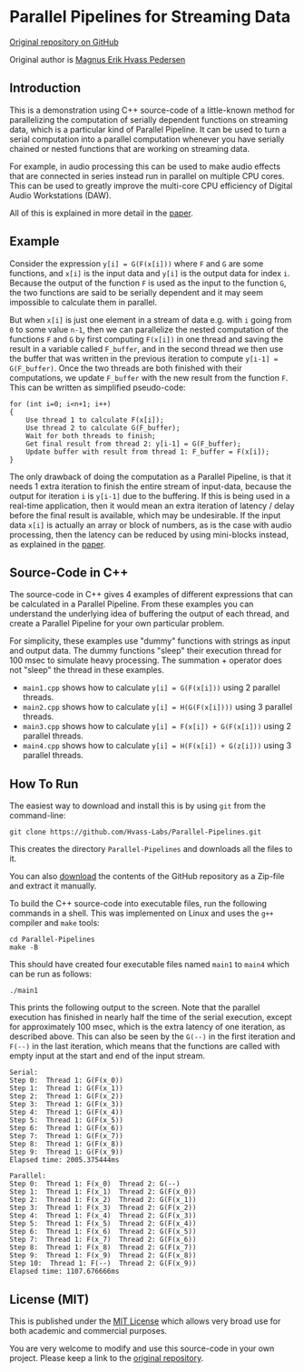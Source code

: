 # Parallel Pipelines for Streaming Data

[Original repository on GitHub](https://github.com/Hvass-Labs/Parallel-Pipelines)

Original author is [Magnus Erik Hvass Pedersen](http://www.hvass-labs.org)


## Introduction

This is a demonstration using C++ source-code of a little-known method for parallelizing the computation of serially dependent functions on streaming data, which is a particular kind of Parallel Pipeline. It can be used to turn a serial computation into a parallel computation whenever you have serially chained or nested functions that are working on streaming data.

For example, in audio processing this can be used to make audio effects that are connected in series instead run in parallel on multiple CPU cores. This can be used to greatly improve the multi-core CPU efficiency of Digital Audio Workstations (DAW).

All of this is explained in more detail in the [paper](https://github.com/Hvass-Labs/Parallel-Pipelines/raw/main/pedersen2022parallel-pipelines.pdf).


## Example

Consider the expression `y[i] = G(F(x[i]))` where `F` and `G` are some functions, and `x[i]` is the input data and `y[i]` is the output data for index `i`. Because the output of the function `F` is used as the input to the function `G`, the two functions are said to be serially dependent and it may seem impossible to calculate them in parallel.

But when `x[i]` is just one element in a stream of data e.g. with `i` going from `0` to some value `n-1`, then we can parallelize the nested computation of the functions `F` and `G` by first computing `F(x[i])` in one thread and saving the result in a variable called `F_buffer`, and in the second thread we then use the buffer that was written in the previous iteration to compute `y[i-1] = G(F_buffer)`. Once the two threads are both finished with their computations, we update `F_buffer` with the new result from the function `F`. This can be written as simplified pseudo-code:

    for (int i=0; i<n+1; i++)
    {
        Use thread 1 to calculate F(x[i]);
        Use thread 2 to calculate G(F_buffer);
        Wait for both threads to finish;
        Get final result from thread 2: y[i-1] = G(F_buffer);
        Update buffer with result from thread 1: F_buffer = F(x[i]);
    }

The only drawback of doing the computation as a Parallel Pipeline, is that it needs 1 extra iteration to finish the entire stream of input-data, because the output for iteration `i` is `y[i-1]` due to the buffering. If this is being used in a real-time application, then it would mean an extra iteration of latency / delay before the final result is available, which may be undesirable. If the input data `x[i]` is actually an array or block of numbers, as is the case with audio processing, then the latency can be reduced by using mini-blocks instead, as explained in the [paper](https://github.com/Hvass-Labs/Parallel-Pipeline/raw/main/pedersen2022parallel-pipelines.pdf). 


## Source-Code in C++

The source-code in C++ gives 4 examples of different expressions that can be calculated in a Parallel Pipeline. From these examples you can understand the underlying idea of buffering the output of each thread, and create a Parallel Pipeline for your own particular problem.

For simplicity, these examples use "dummy" functions with strings as input and output data. The dummy functions "sleep" their execution thread for 100 msec to simulate heavy processing. The summation + operator does not "sleep" the thread in these examples.

- `main1.cpp` shows how to calculate `y[i] = G(F(x[i]))` using 2 parallel threads.
- `main2.cpp` shows how to calculate `y[i] = H(G(F(x[i])))` using 3 parallel threads.
- `main3.cpp` shows how to calculate `y[i] = F(x[i]) + G(F(x[i]))` using 2 parallel threads.
- `main4.cpp` shows how to calculate `y[i] = H(F(x[i]) + G(z[i]))` using 3 parallel threads.


## How To Run

The easiest way to download and install this is by using `git` from the command-line:

    git clone https://github.com/Hvass-Labs/Parallel-Pipelines.git

This creates the directory `Parallel-Pipelines` and downloads all the files to it.

You can also [download](https://github.com/Hvass-Labs/Parallel-Pipelines/archive/master.zip) the contents of the GitHub repository as a Zip-file and extract it manually.

To build the C++ source-code into executable files, run the following commands in a shell. This was implemented on Linux and uses the `g++` compiler and `make` tools:

    cd Parallel-Pipelines
    make -B

This should have created four executable files named `main1` to `main4` which can be run as follows:

    ./main1

This prints the following output to the screen. Note that the parallel execution has finished in nearly half the time of the serial execution, except for approximately 100 msec, which is the extra latency of one iteration, as described above. This can also be seen by the `G(--)` in the first iteration and `F(--)` in the last iteration, which means that the functions are called with empty input at the start and end of the input stream.

    Serial:
    Step 0:  Thread 1: G(F(x_0))
    Step 1:  Thread 1: G(F(x_1))
    Step 2:  Thread 1: G(F(x_2))
    Step 3:  Thread 1: G(F(x_3))
    Step 4:  Thread 1: G(F(x_4))
    Step 5:  Thread 1: G(F(x_5))
    Step 6:  Thread 1: G(F(x_6))
    Step 7:  Thread 1: G(F(x_7))
    Step 8:  Thread 1: G(F(x_8))
    Step 9:  Thread 1: G(F(x_9))
    Elapsed time: 2005.375444ms

    Parallel:
    Step 0:  Thread 1: F(x_0)  Thread 2: G(--)
    Step 1:  Thread 1: F(x_1)  Thread 2: G(F(x_0))
    Step 2:  Thread 1: F(x_2)  Thread 2: G(F(x_1))
    Step 3:  Thread 1: F(x_3)  Thread 2: G(F(x_2))
    Step 4:  Thread 1: F(x_4)  Thread 2: G(F(x_3))
    Step 5:  Thread 1: F(x_5)  Thread 2: G(F(x_4))
    Step 6:  Thread 1: F(x_6)  Thread 2: G(F(x_5))
    Step 7:  Thread 1: F(x_7)  Thread 2: G(F(x_6))
    Step 8:  Thread 1: F(x_8)  Thread 2: G(F(x_7))
    Step 9:  Thread 1: F(x_9)  Thread 2: G(F(x_8))
    Step 10:  Thread 1: F(--)  Thread 2: G(F(x_9))
    Elapsed time: 1107.676666ms


## License (MIT)

This is published under the [MIT License](https://github.com/Hvass-Labs/Parallel-Pipelines/blob/main/LICENSE) which allows very broad use for both academic and commercial purposes.

You are very welcome to modify and use this source-code in your own project. Please keep a link to the [original repository](https://github.com/Hvass-Labs/Parallel-Pipelines).

